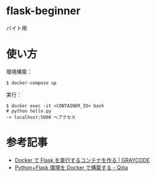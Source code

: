 # flask-beginner

バイト用

# 使い方

環境構築：

```
$ docker-compose up
```

実行：

```
$ docker exec -it <CONTAINER_ID> bash
# python hello.py
-> localhost:5000 へアクセス
```

# 参考記事

- [Docker で Flask を実行するコンテナを作る | GRAYCODE](https://gray-code.com/blog/flask-on-docker/)
- [Python+Flask 環境を Docker で構築する - Qiita](https://qiita.com/kai_kou/items/e78b546b9820c7d8f1f9)
